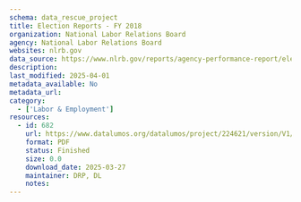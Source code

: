 ```yaml
---
schema: data_rescue_project 
title: Election Reports - FY 2018
organization: National Labor Relations Board
agency: National Labor Relations Board
websites: nlrb.gov
data_source: https://www.nlrb.gov/reports/agency-performance-report/election-reports/election-reports-fy-2018
description: 
last_modified: 2025-04-01
metadata_available: No
metadata_url: 
category:
  - ['Labor & Employment'] 
resources:
  - id: 682
    url: https://www.datalumos.org/datalumos/project/224621/version/V1/view
    format: PDF
    status: Finished
    size: 0.0
    download_date: 2025-03-27
    maintainer: DRP, DL
    notes: 
---
```


